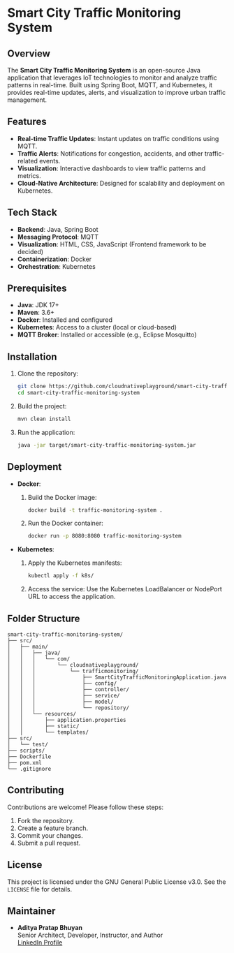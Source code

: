 # Smart City Traffic Monitoring System

## Overview
The **Smart City Traffic Monitoring System** is an open-source Java application that leverages IoT technologies to monitor and analyze traffic patterns in real-time. Built using Spring Boot, MQTT, and Kubernetes, it provides real-time updates, alerts, and visualization to improve urban traffic management.

## Features
- **Real-time Traffic Updates**: Instant updates on traffic conditions using MQTT.
- **Traffic Alerts**: Notifications for congestion, accidents, and other traffic-related events.
- **Visualization**: Interactive dashboards to view traffic patterns and metrics.
- **Cloud-Native Architecture**: Designed for scalability and deployment on Kubernetes.

## Tech Stack
- **Backend**: Java, Spring Boot
- **Messaging Protocol**: MQTT
- **Visualization**: HTML, CSS, JavaScript (Frontend framework to be decided)
- **Containerization**: Docker
- **Orchestration**: Kubernetes

## Prerequisites
- **Java**: JDK 17+
- **Maven**: 3.6+
- **Docker**: Installed and configured
- **Kubernetes**: Access to a cluster (local or cloud-based)
- **MQTT Broker**: Installed or accessible (e.g., Eclipse Mosquitto)

## Installation
1. Clone the repository:
   ```bash
   git clone https://github.com/cloudnativeplayground/smart-city-traffic-monitoring-system.git
   cd smart-city-traffic-monitoring-system
   ```

2. Build the project:
   ```bash
   mvn clean install
   ```

3. Run the application:
   ```bash
   java -jar target/smart-city-traffic-monitoring-system.jar
   ```

## Deployment
- **Docker**:
    1. Build the Docker image:
       ```bash
       docker build -t traffic-monitoring-system .
       ```
    2. Run the Docker container:
       ```bash
       docker run -p 8080:8080 traffic-monitoring-system
       ```

- **Kubernetes**:
    1. Apply the Kubernetes manifests:
       ```bash
       kubectl apply -f k8s/
       ```
    2. Access the service:
       Use the Kubernetes LoadBalancer or NodePort URL to access the application.

## Folder Structure
```
smart-city-traffic-monitoring-system/
├── src/
│   ├── main/
│   │   ├── java/
│   │   │   └── com/
│   │   │       └── cloudnativeplayground/
│   │   │           └── trafficmonitoring/
│   │   │               ├── SmartCityTrafficMonitoringApplication.java
│   │   │               ├── config/
│   │   │               ├── controller/
│   │   │               ├── service/
│   │   │               ├── model/
│   │   │               └── repository/
│   │   └── resources/
│   │       ├── application.properties
│   │       ├── static/
│   │       └── templates/
├── src/
│   └── test/
├── scripts/
├── Dockerfile
├── pom.xml
└── .gitignore
```

## Contributing
Contributions are welcome! Please follow these steps:
1. Fork the repository.
2. Create a feature branch.
3. Commit your changes.
4. Submit a pull request.

## License
This project is licensed under the GNU General Public License v3.0. See the `LICENSE` file for details.

## Maintainer
- **Aditya Pratap Bhuyan**  
  Senior Architect, Developer, Instructor, and Author  
  [LinkedIn Profile](https://linkedin.com/in/adityabhuyan)


